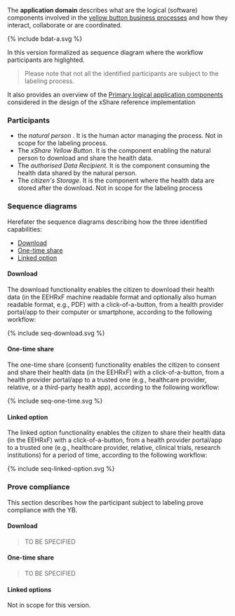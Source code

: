 
The **application domain** describes what are the logical (software) components involved in the [yellow button business processes](business.html#business-service-and-processes) and how they interact, collaborate or are coordinated. 

<div>
{% include bdat-a.svg %}
</div>

In this version formalized as sequence diagram where the workflow participants are higlighted.

> Please note that not all the identified participants are subject to the labeling process.


It also provides an overview of the [Primary logical application components](yb_components.html) considered in the design of the xShare reference implementation

### Participants

* the *natural person* . It is the human actor managing the process. Not in scope for the labeling process.
* The *xShare Yellow Button*. It is the component enabling the natural person to download and share the health data.
* The *authorised Data Recipient*. It is the component consuming the health data shared by the natural person.
* The *citizen's Storage*. It is the component where the health data are stored after the download. Not in scope for the labeling process

### Sequence diagrams

Herefater the sequence diagrams describing how the three identified capabilities:
* [Download](#download)
* [One-time share](#linked-option)
* [Linked option](#linked-option)

#### Download

The download functionality enables the citizen to download their health data (in the EEHRxF machine readable format and optionally also human readable format, e.g., PDF) with a click-of-a-button, from a health provider portal/app to their computer or smartphone, according to the following workflow:

<div>
{% include seq-download.svg %}
</div>

#### One-time share

The one-time share (consent) functionality enables the citizen to consent and share their health data (in the EEHRxF) with a click-of-a-button, from a health provider portal/app to a trusted one (e.g., healthcare provider, relative, or a third-party health app), according to the following workflow:

<div>
{% include seq-one-time.svg %}
</div>

#### Linked option

The linked option functionality enables the citizen to share their health data (in the EEHRxF) with a click-of-a-button, from a health provider portal/app to a trusted one (e.g., healthcare provider, relative, clinical trials, research institutions) for a period of time, according to the following workflow:

<div>
{% include seq-linked-option.svg %}
</div>

### Prove compliance
This section describes how the participant subject to labeling prove compliance with the YB.

#### Download

> TO BE SPECIFIED

#### One-time share

> TO BE SPECIFIED

#### Linked options

Not in scope for this version.
